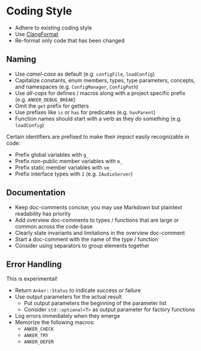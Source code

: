 # Coding Style

- Adhere to existing coding style
- Use [ClangFormat](https://clang.llvm.org/docs/ClangFormat.html)
- Re-format only code that has been changed

## Naming

- Use *camel-case* as default (e.g. `configFile`, `loadConfig`)
- Capitalize constants, enum members, types, type parameters, concepts, and namespaces (e.g. `ConfigManager`, `ConfigPath`)
- Use *all-caps* for defines / macros along with a project specific prefix (e.g. `ANKER_DEBUG_BREAK`)
- Omit the `get` prefix for getters
- Use prefixes like `is` or `has` for predicates (e.g. `hasParent`)
- Function names should start with a verb as they *do* something (e.g. `loadConfig`)

Certain identifiers are prefixed to make their *impact* easily recognizable in code:
- Prefix global variables with `g_`
- Prefix non-public member variables with `m_`
- Prefix static member variables with `sm_`
- Prefix interface types with `I` (e.g. `IAudioServer`)

## Documentation

- Keep doc-comments concise; you may use Markdown but plaintext readability has priority
- Add overview doc-comments to types / functions that are large or common across the code-base
- Clearly state invariants and limitations in the overview doc-comment
- Start a doc-comment with the name of the type / function
- Consider using separators to group elements together

## Error Handling

This is experimental!

- Return `Anker::Status` to indicate success or failure
- Use output parameters for the actual result
    - Put output parameters the beginning of the parameter list
    - Consider `std::optional<T>` as output parameter for factory functions
- Log errors immediately when they emerge
- Memorize the following macros:
    - `ANKER_CHECK`
    - `ANKER_TRY`
    - `ANKER_DEFER`
